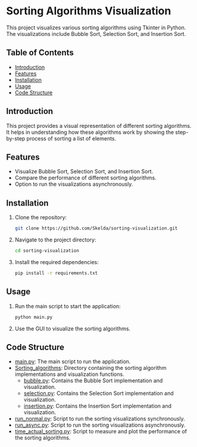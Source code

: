 # Sorting Algorithms Visualization

This project visualizes various sorting algorithms using Tkinter in Python. The visualizations include Bubble Sort, Selection Sort, and Insertion Sort.

## Table of Contents

- [Introduction](#introduction)
- [Features](#features)
- [Installation](#installation)
- [Usage](#usage)
- [Code Structure](#code-structure)

## Introduction

This project provides a visual representation of different sorting algorithms. It helps in understanding how these algorithms work by showing the step-by-step process of sorting a list of elements.

## Features

- Visualize Bubble Sort, Selection Sort, and Insertion Sort.
- Compare the performance of different sorting algorithms.
- Option to run the visualizations asynchronously.

## Installation

1. Clone the repository:
    ```sh
    git clone https://github.com/Skelda/sorting-visualization.git
    ```
2. Navigate to the project directory:
    ```sh
    cd sorting-visualization
    ```
3. Install the required dependencies:
    ```sh
    pip install -r requirements.txt
    ```

## Usage

1. Run the main script to start the application:
    ```sh
    python main.py
    ```
2. Use the GUI to visualize the sorting algorithms.

## Code Structure

- [main.py](https://github.com/Skelda/Zapoctak/blob/main/main.py): The main script to run the application.
- [Sorting_algorithms](https://github.com/Skelda/Zapoctak/tree/main/Sorting_algorithms): Directory containing the sorting algorithm implementations and visualization functions.
  - [bubble.py](https://github.com/Skelda/Zapoctak/tree/main/Sorting_algorithms/buble.py): Contains the Bubble Sort implementation and visualization.
  - [selection.py](https://github.com/Skelda/Zapoctak/tree/main/Sorting_algorithms/selection.py): Contains the Selection Sort implementation and visualization.
  - [insertion.py](https://github.com/Skelda/Zapoctak/tree/main/Sorting_algorithms/insertion.py): Contains the Insertion Sort implementation and visualization.
- [run_normal.py](https://github.com/Skelda/Zapoctak/blob/main/run_normal.py): Script to run the sorting visualizations synchronously.
- [run_async.py](https://github.com/Skelda/Zapoctak/blob/main/run_async.py): Script to run the sorting visualizations asynchronously.
- [time_actual_sorting.py](https://github.com/Skelda/Zapoctak/blob/main/time_actual_sorting.py): Script to measure and plot the performance of the sorting algorithms.
